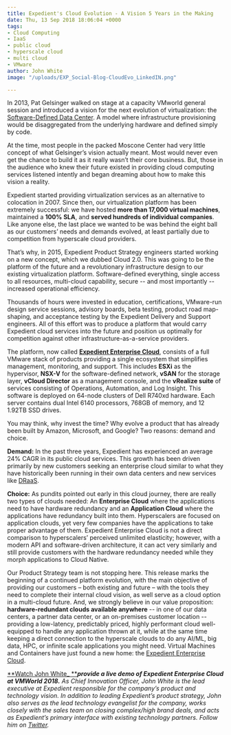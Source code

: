 ```yaml
---
title: Expedient's Cloud Evolution - A Vision 5 Years in the Making
date: Thu, 13 Sep 2018 18:06:04 +0000
tags:
- Cloud Computing
- IaaS
- public cloud
- hyperscale cloud
- multi cloud
- VMware
author: John White
image: "/uploads/EXP_Social-Blog-CloudEvo_LinkedIN.png"

---
```

In 2013, Pat Gelsinger walked on stage at a capacity VMworld general session and introduced a vision for the next evolution of virtualization: the [Software-Defined Data Center](https://www.datacenterknowledge.com/archives/2013/08/27/vmware-drives-software-defined-data-center-vision-forward). A model where infrastructure provisioning would be disaggregated from the underlying hardware and defined simply by code. 

At the time, most people in the packed Moscone Center had very little concept of what Gelsinger’s vision actually meant. Most would never even get the chance to build it as it really wasn’t their core business. But, those in the audience who knew their future existed in providing cloud computing services listened intently and began dreaming about how to make this vision a reality. 

Expedient started providing virtualization services as an alternative to colocation in 2007. Since then, our virtualization platform has been extremely successful: we have hosted **more than 17,000 virtual machines**, maintained a **100% SLA**, and **served hundreds of individual companies**. Like anyone else, the last place we wanted to be was behind the eight ball as our customers’ needs and demands evolved, at least partially due to competition from hyperscale cloud providers. 

That’s why, in 2015, Expedient Product Strategy engineers started working on a new concept, which we dubbed Cloud 2.0. This was going to be the platform of the future and a revolutionary infrastructure design to our existing virtualization platform. Software-defined everything, single access to all resources, multi-cloud capability, secure -- and most importantly -- increased operational efficiency. 

Thousands of hours were invested in education, certifications, VMware-run design service sessions, advisory boards, beta testing, product road map-shaping, and acceptance testing by the Expedient Delivery and Support engineers. All of this effort was to produce a platform that would carry Expedient cloud services into the future and position us optimally for competition against other infrastructure-as-a-service providers. 

The platform, now called [**Expedient Enterprise Cloud**](https://www.expedient.com/services/infrastructure-as-a-service/cloud/), consists of a full VMware stack of products providing a single ecosystem that simplifies management, monitoring, and support. This includes **ESXi** as the hypervisor, **NSX-V** for the software-defined network, **vSAN** for the storage layer, **vCloud Director** as a management console, and the **vRealize suite** of services consisting of Operations, Automation, and Log Insight. This software is deployed on 64-node clusters of Dell R740xd hardware. Each server contains dual Intel 6140 processors, 768GB of memory, and 12 1.92TB SSD drives. 

You may think, why invest the time? Why evolve a product that has already been built by Amazon, Microsoft, and Google? Two reasons: demand and choice. 

**Demand:** In the past three years, Expedient has experienced an average 24% CAGR in its public cloud services. This growth has been driven primarily by new customers seeking an enterprise cloud similar to what they have historically been running in their own data centers and new services like [DRaaS](https://www.expedient.com/services/managed-services/disaster-recovery/). 

**Choice:** As pundits pointed out early in this cloud journey, there are really two types of clouds needed: An **Enterprise Cloud** where the applications need to have hardware redundancy and an **Application Cloud** where the applications have redundancy built into them. Hyperscalers are focused on application clouds, yet very few companies have the applications to take proper advantage of them. Expedient Enterprise Cloud is not a direct comparison to hyperscalers’ perceived unlimited elasticity; however, with a modern API and software-driven architecture, it can act very similarly and still provide customers with the hardware redundancy needed while they morph applications to Cloud Native. 

Our Product Strategy team is not stopping here. This release marks the beginning of a continued platform evolution, with the main objective of providing our customers – both existing and future – with the tools they need to complete their internal cloud vision, as well serve as a cloud option in a multi-cloud future. And, we strongly believe in our value proposition: **hardware-redundant clouds available anywhere** -- in one of our data centers, a partner data center, or an on-premises customer location -- providing a low-latency, predictably priced, highly performant cloud well-equipped to handle any application thrown at it, while at the same time keeping a direct connection to the hyperscale clouds to do any AI/ML, big data, HPC, or infinite scale applications you might need. Virtual Machines and Containers have just found a new home: the [Expedient Enterprise Cloud](https://www.expedient.com/services/infrastructure-as-a-service/cloud/). 

[**Watch John White_ **](https://videos.vmworld.com/global/2018?q=john%2520white)**_provide a live demo of Expedient Enterprise Cloud at VMWorld 2018._** _As Chief Innovation Officer, John White is the lead executive at Expedient responsible for the company’s product and technology vision. In addition to leading Expedient’s product strategy, John also serves as the lead technology evangelist for the company, works closely with the sales team on closing complex/high brand deals, and acts as Expedient’s primary interface with existing technology partners. Follow him on_ [_Twitter_](https://twitter.com/johna_white)_._